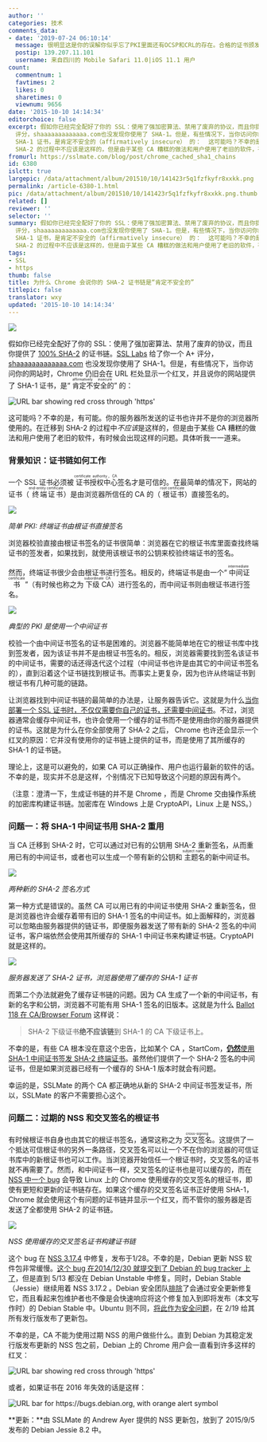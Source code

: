 ```yaml
---
author: ''
categories: 技术
comments_data:
- date: '2019-07-24 06:10:14'
  message: 很明显这是你的误解你似乎忘了PKI里面还有OCSP和CRL的存在。合格的证书颁发机构，中间CA更新的话，会吊销上一张中间CA，使其不再生效，并公布在CRL中。如果说你的浏览器一直使用缓存证书，得到的就会是中间CA被吊销而导致的无法验证，该证书已被吊销。中间CA不被信任。
  postip: 139.207.11.101
  username: 来自四川的 Mobile Safari 11.0|iOS 11.1 用户
count:
  commentnum: 1
  favtimes: 2
  likes: 0
  sharetimes: 0
  viewnum: 9656
date: '2015-10-10 14:14:34'
editorchoice: false
excerpt: 假如你已经完全配好了你的 SSL：使用了强加密算法、禁用了废弃的协议，而且你提供了100% SHA-2的证书链。SSL Labs给了你一个 A+
  评分，shaaaaaaaaaaaaa.com也没发现你使用了 SHA-1。但是，有些情况下，当你访问你的网站时，Chrome 仍旧会在 URL 栏处显示一个红叉，并且说你的网站提供了
  SHA-1 证书，是肯定不安全的（affirmatively insecure） 的：  这可能吗？不幸的是，有可能。你的服务器所发送的证书也许并不是你的浏览器所使用的。在迁移到
  SHA-2 的过程中不应该是这样的，但是由于某些 CA 糟糕的做法和用户使用了老旧的软件，有时候
fromurl: https://sslmate.com/blog/post/chrome_cached_sha1_chains
id: 6380
islctt: true
largepic: /data/attachment/album/201510/10/141423r5q1fzfkyfr8xxkk.png
permalink: /article-6380-1.html
pic: /data/attachment/album/201510/10/141423r5q1fzfkyfr8xxkk.png.thumb.jpg
related: []
reviewer: ''
selector: ''
summary: 假如你已经完全配好了你的 SSL：使用了强加密算法、禁用了废弃的协议，而且你提供了100% SHA-2的证书链。SSL Labs给了你一个 A+
  评分，shaaaaaaaaaaaaa.com也没发现你使用了 SHA-1。但是，有些情况下，当你访问你的网站时，Chrome 仍旧会在 URL 栏处显示一个红叉，并且说你的网站提供了
  SHA-1 证书，是肯定不安全的（affirmatively insecure） 的：  这可能吗？不幸的是，有可能。你的服务器所发送的证书也许并不是你的浏览器所使用的。在迁移到
  SHA-2 的过程中不应该是这样的，但是由于某些 CA 糟糕的做法和用户使用了老旧的软件，有时候
tags:
- SSL
- https
thumb: false
title: 为什么 Chrome 会说你的 SHA-2 证书链是“肯定不安全的”
titlepic: false
translator: wxy
updated: '2015-10-10 14:14:34'
---
```


![](/data/attachment/album/201510/10/141423r5q1fzfkyfr8xxkk.png)


假如你已经完全配好了你的 SSL：使用了强加密算法、禁用了废弃的协议，而且你提供了 [100% SHA-2](http://googleonlinesecurity.blogspot.com/2014/09/gradually-sunsetting-sha-1.html) 的证书链。[SSL Labs](https://www.ssllabs.com/) 给了你一个 A+ 评分，[shaaaaaaaaaaaaa.com](https://shaaaaaaaaaaaaa.com/) 也没发现你使用了 SHA-1。但是，有些情况下，当你访问你的网站时，Chrome 仍旧会在 URL 栏处显示一个红叉，并且说你的网站提供了 SHA-1 证书，是“<ruby> 肯定不安全的 <rp>  （ </rp> <rt>  affirmatively insecure </rt> <rp>  ） </rp></ruby>” 的：


![URL bar showing red cross through 'https'](/data/attachment/album/201510/10/141438xpfv69d65fxl7cfl.png)


这可能吗？不幸的是，有可能。你的服务器所发送的证书也许并不是你的浏览器所使用的。在迁移到 SHA-2 的过程中*不应该*是这样的，但是由于某些 CA 糟糕的做法和用户使用了老旧的软件，有时候会出现这样的问题。具体听我一一道来。


### 背景知识：证书链如何工作


一个 SSL 证书必须被<ruby> 证书授权中心 <rp>  （ </rp> <rt>  certificate authority，CA </rt> <rp>  ） </rp></ruby>签名才是可信的。在最简单的情况下，网站的证书（<ruby> 终端证书 <rp>  （ </rp> <rt>  end-entity certificate </rt> <rp>  ） </rp></ruby>）是由浏览器所信任的 CA 的（<ruby> 根证书 <rp>  （ </rp> <rt>  root certificate </rt> <rp>  ） </rp></ruby>）直接签名的。


![](/data/attachment/album/201510/10/114416tcjicunz1vnncfjc.png)


*简单 PKI: 终端证书由根证书直接签名*


浏览器校验直接由根证书签名的证书很简单：浏览器在它的根证书库里面查找终端证书的签发者，如果找到，就使用该根证书的公钥来校验终端证书的签名。


然而，终端证书很少会由根证书进行签名。相反的，终端证书是由一个“<ruby> 中间证书 <rp>  （ </rp> <rt>  intermediate certificate </rt> <rp>  ） </rp></ruby>”（有时候也称之为<ruby> 下级 CA <rp>  （ </rp> <rt>  subordinate CA </rt> <rp>  ） </rp></ruby>）进行签名的，而中间证书则由根证书进行签名。


![](/data/attachment/album/201510/10/123450hrr1wg8h2dizzdcp.png)


*典型的 PKI 是使用一个中间证书*


校验一个由中间证书签名的证书是困难的。浏览器不能简单地在它的根证书库中找到签发者，因为该证书并不是由根证书签名的。相反，浏览器需要找到签名该证书的中间证书，需要的话还得迭代这个过程（中间证书也许是由其它的中间证书签名的），直到沿着这个证书链找到根证书。而事实上更复杂，因为也许从终端证书到根证书有几种可能的链路。


让浏览器找到中间证书链的最简单的办法是，让服务器告诉它。这就是为什么[当你部署一个 SSL 证书时，不仅仅需要你自己的证书，还需要中间证书](https://whatsmychaincert.com/)。不过，浏览器通常会缓存中间证书，也许会使用一个缓存的证书而不是使用由你的服务器提供的证书。这就是为什么在你全部使用了 SHA-2 之后， Chrome 也许还会显示一个红叉的原因：它并没有使用你的证书链上提供的证书，而是使用了其所缓存的 SHA-1 的证书链。 


理论上，这是可以避免的，如果 CA 可以正确操作、用户也运行最新的软件的话。不幸的是，现实并不总是这样，个别情况下已知导致这个问题的原因有两个。


（注意：澄清一下，生成证书链的并不是 Chrome ，而是 Chrome 交由操作系统的加密库构建证书链。加密库在 Windows 上是 CryptoAPI，Linux 上是 NSS。）


### 问题一：将 SHA-1 中间证书用 SHA-2 重用


当 CA 迁移到 SHA-2 时，它可以通过对已有的公钥用 SHA-2 重新签名，从而重用已有的中间证书，或者也可以生成一个带有新的公钥和<ruby> 主题名 <rp>  （ </rp> <rt>  subject name </rt> <rp>  ） </rp></ruby>的新中间证书。


![](/data/attachment/album/201510/10/125741pnne33nnv663goge.png)


*两种新的 SHA-2 签名方式*


第一种方式是错误的。虽然 CA 可以用已有的中间证书使用 SHA-2 重新签名，但是浏览器也许会缓存着带有旧的 SHA-1 签名的中间证书。如上面解释的，浏览器可以忽略由服务器提供的链证书，即便服务器发送了带有新的 SHA-2 签名的中间证书，客户端依然会使用其所缓存的 SHA-1 中间证书来构建证书链。CryptoAPI 就是这样的。


![](/data/attachment/album/201510/10/130338ufooj8o1q4jj14ot.png)


*服务器发送了 SHA-2 证书，浏览器使用了缓存的 SHA-1 证书*


而第二个办法就避免了缓存证书链的问题。因为 CA 生成了一个新的中间证书，有新的名字和公钥，浏览器不可能有用 SHA-1 签名的旧版本。这就是为什么 [Ballot 118 在 CA/Browser Forum](https://cabforum.org/2014/10/16/ballot-118-sha-1-sunset/) 这样说：



> 
> SHA-2 下级证书**绝不应该链**到 SHA-1 的 CA 下级证书上。
> 
> 
> 


不幸的是，有些 CA 根本没在意这个忠告，比如某个 CA ，StartCom，[**仍然**使用 SHA-1 中间证书签发 SHA-2 终端证书](https://forum.startcom.org/viewtopic.php?f=15&t=15929&st=0&sk=t&sd=a)。虽然他们提供了一个 SHA-2 签名的中间证书，但是如果浏览器已经有一个缓存的 SHA-1 版本时就会有问题。


幸运的是，SSLMate 的两个 CA 都正确地从新的 SHA-2 中间证书签发证书，所以，SSLMate 的客户不需要担心这个。


### 问题二：过期的 NSS 和交叉签名的根证书


有时候根证书自身也由其它的根证书签名，通常这称之为<ruby> 交叉签名 <rp>  （ </rp> <rt>  cross-signing </rt> <rp>  ） </rp></ruby>。这提供了一个抵达可信根证书的另外一条路径，交叉签名可以让一个不在你的浏览器的可信证书库中的新根证书也可以工作。当浏览器开始信任一个根证书时，交叉签名的证书就不再需要了。然而，和中间证书一样，交叉签名的证书也是可以缓存的，而在 [NSS 中一个 bug](https://bugzilla.mozilla.org/show_bug.cgi?id=1112461) 会导致 Linux 上的 Chrome 使用缓存的交叉签名的根证书，即使有更短和更新的证书链存在。如果这个缓存的交叉签名证书正好使用 SHA-1，Chrome 就会使用这个有问题的证书链并显示一个红叉，而不管你的服务器是否发送了全都使用 SHA-2 的证书链。


![](/data/attachment/album/201510/10/132911ly0nc0nsognjv90c.png)


*NSS 使用缓存的交叉签名证书构建证书链*


这个 bug 在 [NSS 3.17.4](https://developer.mozilla.org/en-US/docs/Mozilla/Projects/NSS/NSS_3.17.4_release_notes) 中修复，发布于1/28。不幸的是，Debian 更新 NSS 软件包非常缓慢。[这个 bug 在2014/12/30 就提交到了 Debian 的 bug tracker 上了](https://bugs.debian.org/cgi-bin/bugreport.cgi?bug=774195)，但是直到 5/13 都没在 Debian Unstable 中修复。同时，Debian Stable （Jessie）继续用着 NSS 3.17.2 。Debian 安全团队[排除](https://bugs.debian.org/cgi-bin/bugreport.cgi?bug=774195#51)了会通过安全更新修复它，而且看起来包维护者也不像是会快速响应将这个修复加入到即将发布（本文写作时）的 Debian Stable 中。Ubuntu 则不同，[将此作为安全问题](https://bugs.launchpad.net/ubuntu/+source/nss/+bug/1423031)，在 2/19 给其所有发行版发布了更新包。


不幸的是，CA 不能为使用过期 NSS 的用户做些什么。直到 Debian 为其稳定发行版发布更新的 NSS 包之前，Debian 上的 Chrome 用户会一直看到许多这样的红叉：


![URL bar showing red cross through 'https'](/data/attachment/album/201510/10/141438xpfv69d65fxl7cfl.png)


或者，如果证书在 2016 年失效的话是这样：


![URL bar for https://bugs.debian.org, with orange alert symbol](/data/attachment/album/201510/10/141438xs4sgac4sck9zn99.png)


**更新：**由 SSLMate 的 Andrew Ayer 提供的 NSS 更新包，放到了 2015/9/5 发布的 Debian Jessie 8.2 中。